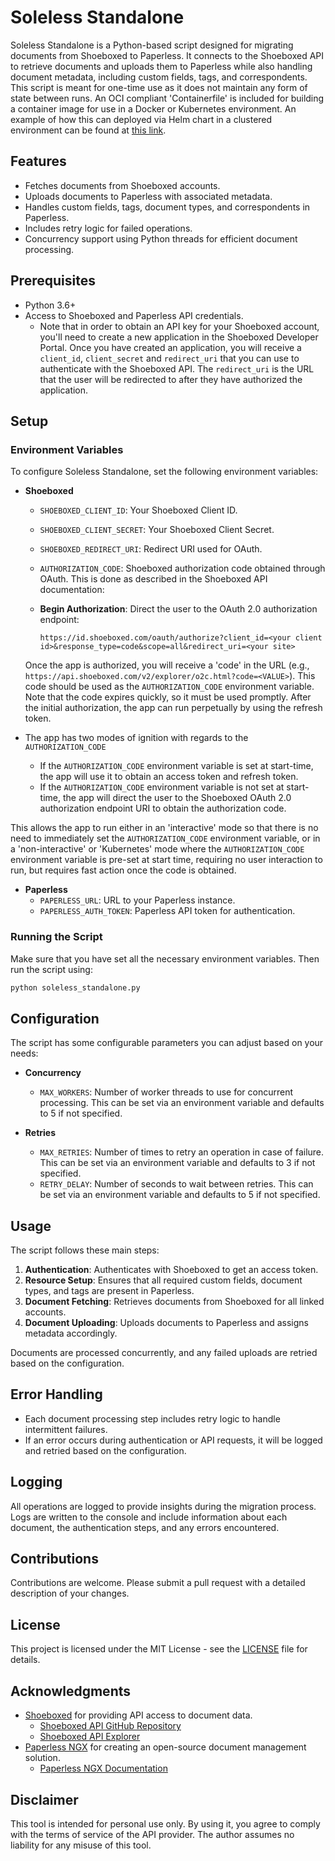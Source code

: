 # Soleless Standalone

Soleless Standalone is a Python-based script designed for migrating documents from Shoeboxed to Paperless. It connects to the Shoeboxed API to retrieve documents and uploads them to Paperless while also handling document metadata, including custom fields, tags, and correspondents. This script is meant for one-time use as it does not maintain any form of state between runs. An OCI compliant 'Containerfile' is included for building a container image for use in a Docker or Kubernetes environment. An example of how this can deployed via Helm chart in a clustered environment can be found at [this link](https://github.com/llajas/homelab/tree/8ea2660d52f09c9b2ba33708b6e9e85718b91c7d/apps/soleless).

## Features
- Fetches documents from Shoeboxed accounts.
- Uploads documents to Paperless with associated metadata.
- Handles custom fields, tags, document types, and correspondents in Paperless.
- Includes retry logic for failed operations.
- Concurrency support using Python threads for efficient document processing.

## Prerequisites
- Python 3.6+
- Access to Shoeboxed and Paperless API credentials.
  - Note that in order to obtain an API key for your Shoeboxed account, you'll need to create a new application in the Shoeboxed Developer Portal. Once you have created an application, you will receive a `client_id`, `client_secret` and `redirect_uri` that you can use to authenticate with the Shoeboxed API. The `redirect_uri` is the URL that the user will be redirected to after they have authorized the application.

## Setup

### Environment Variables
To configure Soleless Standalone, set the following environment variables:

- **Shoeboxed**
  - `SHOEBOXED_CLIENT_ID`: Your Shoeboxed Client ID.
  - `SHOEBOXED_CLIENT_SECRET`: Your Shoeboxed Client Secret.
  - `SHOEBOXED_REDIRECT_URI`: Redirect URI used for OAuth.
  - `AUTHORIZATION_CODE`: Shoeboxed authorization code obtained through OAuth. This is done as described in the Shoeboxed API documentation:

  - **Begin Authorization**: Direct the user to the OAuth 2.0 authorization endpoint:

    ```
    https://id.shoeboxed.com/oauth/authorize?client_id=<your client id>&response_type=code&scope=all&redirect_uri=<your site>
    ```
  
  Once the app is authorized, you will receive a 'code' in the URL (e.g., `https://api.shoeboxed.com/v2/explorer/o2c.html?code=<VALUE>`). This code should be used as the `AUTHORIZATION_CODE` environment variable. Note that the code expires quickly, so it must be used promptly. After the initial authorization, the app can run perpetually by using the refresh token.

- The app has two modes of ignition with regards to the `AUTHORIZATION_CODE`
  - If the `AUTHORIZATION_CODE` environment variable is set at start-time, the app will use it to obtain an access token and refresh token.
  - If the `AUTHORIZATION_CODE` environment variable is not set at start-time, the app will direct the user to the Shoeboxed OAuth 2.0 authorization endpoint URI to obtain the authorization code.

This allows the app to run either in an 'interactive' mode so that there is no need to immediately set the `AUTHORIZATION_CODE` environment variable, or in a 'non-interactive' or 'Kubernetes' mode where the `AUTHORIZATION_CODE` environment variable is pre-set at start time, requiring no user interaction to run, but requires fast action once the code is obtained.


- **Paperless**
  - `PAPERLESS_URL`: URL to your Paperless instance.
  - `PAPERLESS_AUTH_TOKEN`: Paperless API token for authentication.

### Running the Script
Make sure that you have set all the necessary environment variables. Then run the script using:

```sh
python soleless_standalone.py
```

## Configuration
The script has some configurable parameters you can adjust based on your needs:

- **Concurrency**
  - `MAX_WORKERS`: Number of worker threads to use for concurrent processing. This can be set via an environment variable and defaults to 5 if not specified.

- **Retries**
  - `MAX_RETRIES`: Number of times to retry an operation in case of failure. This can be set via an environment variable and defaults to 3 if not specified.
  - `RETRY_DELAY`: Number of seconds to wait between retries. This can be set via an environment variable and defaults to 5 if not specified.

## Usage
The script follows these main steps:

1. **Authentication**: Authenticates with Shoeboxed to get an access token.
2. **Resource Setup**: Ensures that all required custom fields, document types, and tags are present in Paperless.
3. **Document Fetching**: Retrieves documents from Shoeboxed for all linked accounts.
4. **Document Uploading**: Uploads documents to Paperless and assigns metadata accordingly.

Documents are processed concurrently, and any failed uploads are retried based on the configuration.

## Error Handling
- Each document processing step includes retry logic to handle intermittent failures.
- If an error occurs during authentication or API requests, it will be logged and retried based on the configuration.

## Logging
All operations are logged to provide insights during the migration process. Logs are written to the console and include information about each document, the authentication steps, and any errors encountered.

## Contributions
Contributions are welcome. Please submit a pull request with a detailed description of your changes.

## License
This project is licensed under the MIT License - see the [LICENSE](LICENSE) file for details.

## Acknowledgments
- [Shoeboxed](https://www.shoeboxed.com) for providing API access to document data.
  - [Shoeboxed API GitHub Repository](https://github.com/Shoeboxed/api)
  - [Shoeboxed API Explorer](https://api.shoeboxed.com/v2/explorer/index.html)
- [Paperless NGX](https://github.com/paperless-ngx/paperless-ngx) for creating an open-source document management solution.
  - [Paperless NGX Documentation](https://docs.paperless-ngx.com/)

## Disclaimer
This tool is intended for personal use only. By using it, you agree to comply with the terms of service of the API provider. The author assumes no liability for any misuse of this tool.